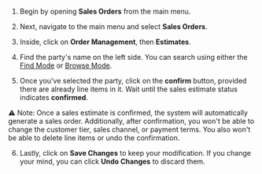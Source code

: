 1. Begin by opening **Sales Orders** from the main menu. 

2. Next, navigate to the main menu and select **Sales Orders**.

3. Inside, click on **Order Management**, then **Estimates**.

4. Find the party's name on the left side. You can search using either the [Find Mode](Find%20Mode.md) or [Browse Mode](Browse%20Mode.md).

5. Once you've selected the party, click on the **confirm** button, provided there are already line items in it. Wait until the sales estimate status indicates **confirmed**.
  
⚠️ Note: Once a sales estimate is confirmed, the system will automatically generate a sales order. Additionally, after confirmation, you won't be able to change the customer tier, sales channel, or payment terms. You also won't be able to delete line items or undo the confirmation.

6. Lastly, click on **Save Changes** to keep your modification. If you change your mind, you can click **Undo Changes** to discard them.